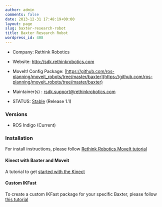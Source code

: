 ```yaml
---
author: admin
comments: false
date: 2013-12-31 17:48:19+00:00
layout: page
slug: baxter-research-robot
title: Baxter Research Robot
wordpress_id: 408
---
```



	
  * Company: Rethink Robotics

	
  * Website: http://sdk.rethinkrobotics.com

	
  * MoveIt! Config Package: [https://github.com/ros-planning/moveit_robots/tree/master/baxter](https://github.com/ros-planning/moveit_robots/tree/master/baxter)

	
  * Maintainer(s) : rsdk.support@rethinkrobotics.com

	
  * STATUS: [Stable](/about/moveit-status#status-code-robots) (Release 1.1)




### Versions





	
  * ROS Indigo (Current)




### Installation


For install instructions, please follow [Rethink Robotics MoveIt tutorial](http://sdk.rethinkrobotics.com/wiki/MoveIt_Tutorial)

#### Kinect with Baxter and Moveit
A tutorial to get [started with the Kinect](http://sdk.rethinkrobotics.com/wiki/Kinect_basics)

#### Custom IKFast
To create a custom IKFast package for your specific Baxter, please follow [this tutorial](http://sdk.rethinkrobotics.com/wiki/Custom_IKFast_for_your_Baxter)

